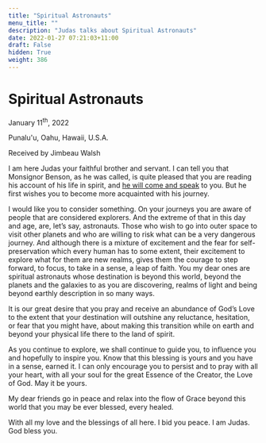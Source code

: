 ```yaml
---
title: "Spiritual Astronauts"
menu_title: ""
description: "Judas talks about Spiritual Astronauts"
date: 2022-01-27 07:21:03+11:00
draft: False
hidden: True
weight: 386
---
```

# Spiritual Astronauts

January 11<sup>th</sup>, 2022

Punalu'u, Oahu, Hawaii, U.S.A.

Received by Jimbeau Walsh   



I am here Judas your faithful brother and servant.  I can tell you that Monsignor Benson, as he was called, is quite pleased that you are reading his account of his life in spirit, and [he will come and speak](/contemporary-messages/messages-sorted-year/messages-2022/thank-you-for-exploring-jw-13-jan-2022/) to you. But he first wishes you to become more acquainted with his journey.
 
I would like you to consider something. On your journeys you are aware of people that are considered explorers. And the extreme of that in this day and age, are, let’s say, astronauts. Those who wish to go into outer space to visit other planets and who are willing to risk what can be a very dangerous journey. And although there is a mixture of excitement and the fear for self-preservation which every human has to some extent, their excitement to explore what for them are new realms, gives them the courage to step forward, to focus, to take in a sense, a leap of faith. You my dear ones are spiritual astronauts whose destination is beyond this world, beyond the planets and the galaxies to as you are discovering, realms of light and being beyond earthly description in so many ways.
    
It is our great desire that you pray and receive an abundance of God’s Love to the extent that your destination will outshine any reluctance, hesitation, or fear that you might have, about making this transition while on earth and beyond your physical life there to the land of spirit.
    
As you continue to explore, we shall continue to guide you, to influence you and hopefully to inspire you. Know that this blessing is yours and you have in a sense, earned it. I can only encourage you to persist and to pray with all your heart, with all your soul for the great Essence of the Creator, the Love of God. May it be yours.
    
My dear friends go in peace and relax into the flow of Grace beyond this world that you may be ever blessed, every healed.
    
With all my love and the blessings of all here. I bid you peace. I am Judas. God bless you. 